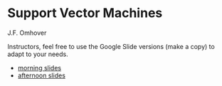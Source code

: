 # Support Vector Machines

J.F. Omhover

Instructors, feel free to use the Google Slide versions (make a copy) to adapt to your needs.

- [morning slides](https://drive.google.com/open?id=1520q_3jRrtAhvdz9JdlvkV6FJGKPEDHzpH1dk6bMlPQ)
- [afternoon slides](https://drive.google.com/open?id=1935LB2t9FE6W8ViV5vJhgLxW5EYBUaWmMRqVJJb6MEE)
